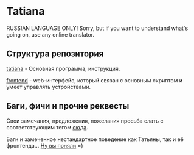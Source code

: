 # Tatiana
RUSSIAN LANGUAGE ONLY! Sorry, but if you want to understand what's going on, use any online translator.

Структура репозитория
----
[tatiana](https://github.com/Butylkus/Tatiana/tree/master/tatiana) - Основная программа, инструкция.

[frontend](https://github.com/Butylkus/Tatiana/tree/master/frontend2.0) - web-интерфейс, который связан с основным скриптом и умеет управлять устройствами.


Баги, фичи и прочие реквесты
----
Свои замечания, предложения, пожелания просьба слать с соответствующим тегом [сюда](https://github.com/Butylkus/Tatiana/issues).

Баги и замеченное нестандартное поведение как Татьяны, так и её фронтенда... [Ну вы поняли](https://github.com/Butylkus/Tatiana/issues) =)
